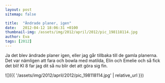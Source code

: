 ```yaml
---
layout: post
sitemap: false

title:  "Ändrade planer, igen"
date:   2012-04-12 18:06:31 +0100
thumbnail-img: /assets/img/2012/april/2012/pic_198118114.jpg
author: Eva
tags: [2012]
---
```


Ja det blev ändrade planer igen, eller jag går tillbaka till de gamla planerna. Det var nämligen att fara och bowla med matilda, Elin och Emelie och så fick det bli! Kl 8 far jag dit så nu blir det att göra sig fin.

![]({{ '/assets/img/2012/april/2012/pic_198118114.jpg'  | relative_url }})

